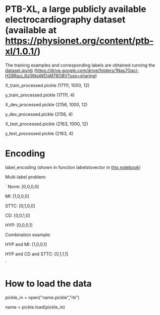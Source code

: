 # PTB-XL, a large publicly available electrocardiography dataset (available at https://physionet.org/content/ptb-xl/1.0.1/) 
 
The training examples and corresponding labels are obtained running the [dataset.ipynb](https://github.com/HemaxiN/DL_ECG_Classification/blob/main/Dataset/dataset.ipynb) (https://drive.google.com/drive/folders/1Nas7Gqcj-H28Raui_6z06kpWDsM78OBV?usp=sharing)
 
X_train_processed.pickle (17111, 1000, 12)

y_train_processed.pickle (17111, 4)

X_dev_processed.pickle (2156, 1000, 12)

y_dev_processed.pickle (2156, 4)
 
X_test_processed.pickle (2163, 1000, 12)

y_test_processed.pickle (2163, 4)
 
 
# Encoding 

label_encoding (shown in function labelstovector in [this notebook](https://github.com/HemaxiN/DL_ECG_Classification/blob/main/Dataset/dataset.ipynb))

Multi-label problem:

`
Norm: [0,0,0,0]

MI: [1,0,0,0]

STTC: [0,1,0,0]

CD: [0,0,1,0]

HYP: [0,0,0,1]

Combination example:

HYP and MI: [1,0,0,1]

HYP and CD and STTC: [0,1,1,1]

`

# How to load the data 

pickle_in = open("name.pickle","rb") 

name = pickle.load(pickle_in)
